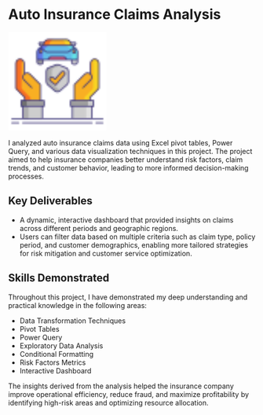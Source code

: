 # Auto Insurance Claims Analysis

<img src="https://raw.githubusercontent.com/Darshanamishra/Images/main/Auto%20insurance.png" alt="Auto Insurance Claims Analysis" width="200" height="auto" />        

I analyzed auto insurance claims data using Excel pivot tables, Power Query, and various data visualization techniques in this project. The project aimed to help insurance companies better understand risk factors, claim trends, and 
customer behavior, leading to more informed decision-making processes. 
 
## Key Deliverables

- A dynamic, interactive dashboard that provided insights on claims across different periods and geographic regions.
- Users can filter data based on multiple criteria such as claim type, policy period, and customer demographics, enabling more tailored strategies for risk mitigation and customer service optimization.  
 
## Skills Demonstrated

Throughout this project, I have demonstrated my deep understanding and practical knowledge in the following areas: 

- Data Transformation Techniques 
- Pivot Tables
- Power Query
- Exploratory Data Analysis 
- Conditional Formatting
- Risk Factors Metrics
- Interactive Dashboard

The insights derived from the analysis helped the insurance company improve operational efficiency, reduce fraud, and maximize profitability by identifying high-risk areas and optimizing resource allocation.
